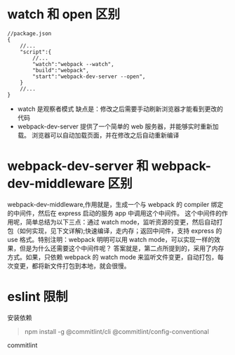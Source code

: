 # watch 和 open 区别

```
//package.json
{
    //...
    "script":{
        //...
        "watch":"webpack --watch",
        "build":"webpack",
        "start":"webpack-dev-server --open",
    }
    //...
}
```

- watch 是观察者模式
  缺点是：修改之后需要手动刷新浏览器才能看到更改的代码
- webpack-dev-server 提供了一个简单的 web 服务器，并能够实时重新加载。
  浏览器可以自动加载页面，并在修改之后自动重新编译

# webpack-dev-server 和 webpack-dev-middleware 区别

webpack-dev-middleware,作用就是，生成一个与 webpack 的 compiler 绑定的中间件，然后在 express 启动的服务 app 中调用这个中间件。
这个中间件的作用呢，简单总结为以下三点：通过 watch mode，监听资源的变更，然后自动打包（如何实现，见下文详解);快速编译，走内存；返回中间件，支持 express 的 use 格式。特别注明：webpack 明明可以用 watch mode，可以实现一样的效果，但是为什么还需要这个中间件呢？
答案就是，第二点所提到的，采用了内存方式。如果，只依赖 webpack 的 watch mode 来监听文件变更，自动打包，每次变更，都将新文件打包到本地，就会很慢。

# eslint 限制

安装依赖

> npm install -g @commitlint/cli @commitlint/config-conventional

commitlint
